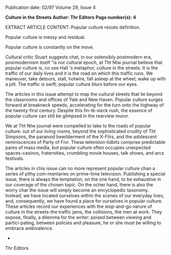 Publication date: 02/97
Volume 29, Issue 4

**Culture in the Streets**
**Author: Thr Editors**
**Page number(s): 4**

EXTRACT ARTICLE CONTENT:
Popular culture resists definition. 

Popular culture is messy and residual. 

Popular culture is constantly on the move. 

Cultural critic Stuart suggests chat, in our ostensibly postmodern era, posrmodernism itself "is nor cultural epoch, at Tht Ntw journal believe that popular culture is, co use Hall 's metaphor, culture in the streets. It is the traffic of our daily lives and it is the road on which this traffic runs. We maneuver, take detours, stall, hotwire, fall asleep at the wheel, wake up with a jolt. The traffic is swift; popular culture blurs before our eyes. 

The articles in this issue attempt to map the cultural streets that lie beyond the classrooms and offices of Yale and New Haven. Popular culture surges forward at breakneck speeds, accelerating for the turn onto the highway of the twenty-first century. Despite this fin-tk-sieck rush, the essence of popular culture can still be glimpsed in the rearview muror. 

We at Tht Ntw journal were compelled to take to the roads of popular culture: out of our living rooms, beyond the sophisticated crudity of Tht Simpsons, the paranoid bewilderment of the X-Filrs, and the adolescent reminiscences of Party of Fivr. These television tidbits comprise predictable pares of mass media, but popular culture often occupies unexpected spaces-casinos, fraternities, crumbling movie houses, talk shows, and arcs festivals. 

The articles in chis issue can no more represent popular culture chan a series of pithy com-mentaries on prime-time television. Publishing a special issue, there is always the temptation, on the one hand, to be exhaustive in our coverage of the chosen topic. On the ocher hand, there is also the worry char the issue will simply become an encyclopedic taxonomy. Instead, we have located ourselves within the scenes of our everyday lives, and, consequently, we have found a place for ourselves in popular culture. These articles record our experiences with the stop-and-go narure of culture in the streets-the traffic jams, the collisions, the men at work. They expose, finally, a dilemma for the writer: poised between viewing and partici-pating, between policies and pleasure, he or she must be willing to embrace ambivalence. 

-
Thr Editors